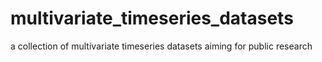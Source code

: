 # multivariate_timeseries_datasets
a collection of multivariate timeseries datasets aiming for public research
